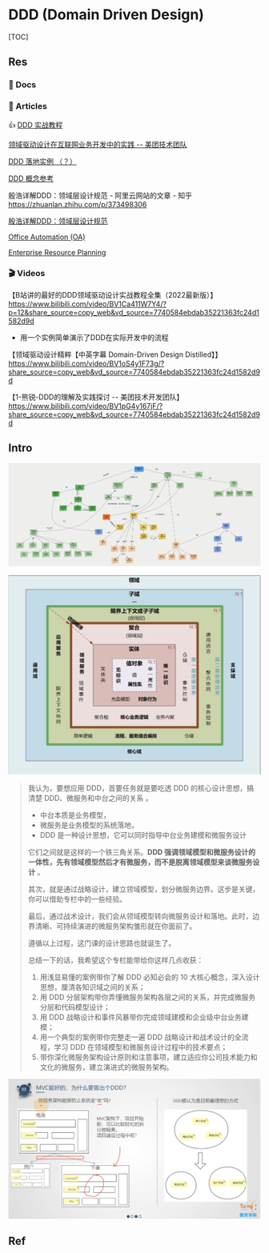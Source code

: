 # DDD (Domain Driven Design)

[TOC]



## Res
### 📂 Docs



### 📃 Articles
👍 [DDD 实战教程](https://zq99299.github.io/note-book2/ddd/00/)

[领域驱动设计在互联网业务开发中的实践 -- 美团技术团队](https://tech.meituan.com/2017/12/22/ddd-in-practice.html)

[DDD 落地实例 （？）](https://www.cnblogs.com/wlandwl/)

[DDD 概念参考](https://domain-driven-design.org/zh/ddd-concept-reference.html)

殷浩详解DDD：领域层设计规范 - 阿里云网站的文章 - 知乎 https://zhuanlan.zhihu.com/p/373498306

[殷浩详解DDD：领域层设计规范](https://developer.aliyun.com/article/784117?utm_content=g_1000272076#slide-1)


[Office Automation (OA)](https://www.techopedia.com/definition/4319/office-automation-oa)

[Enterprise Resource Planning](http://en.wikipedia.org/wiki/Enterprise_resource_planning)



### 🎬 Videos

【B站讲的最好的DDD领域驱动设计实战教程全集（2022最新版）】 https://www.bilibili.com/video/BV1Ca411W7Y4/?p=12&share_source=copy_web&vd_source=7740584ebdab35221363fc24d1582d9d

- 用一个实例简单演示了DDD在实际开发中的流程

【领域驱动设计精粹【中英字幕 Domain-Driven Design Distilled】】 https://www.bilibili.com/video/BV1oS4y1F73g/?share_source=copy_web&vd_source=7740584ebdab35221363fc24d1582d9d

【1-熊锐-DDD的理解及实践探讨 -- 美团技术开发团队】 https://www.bilibili.com/video/BV1pG4y167jF/?share_source=copy_web&vd_source=7740584ebdab35221363fc24d1582d9d



## Intro
![img](../../../../Assets/Pics/concept-map-hd.png)

![img](../../../../Assets/Pics/dc32e8e4a317fe00121ce18adc407c66.dc32e8e4.jpg)


> 我认为，要想应用 DDD，首要任务就是要吃透 DDD 的核心设计思想，搞清楚 DDD、微服务和中台之间的关系 。
>
> - 中台本质是业务模型，
> - 微服务是业务模型的系统落地，
> - DDD 是一种设计思想，它可以同时指导中台业务建模和微服务设计
>
> 它们之间就是这样的一个铁三角关系。**DDD 强调领域模型和微服务设计的一体性，先有领域模型然后才有微服务，而不是脱离领域模型来谈微服务设计** 。
>
> 其次，就是通过战略设计，建立领域模型，划分微服务边界。这步是关键，你可以借助专栏中的一些经验。
>
> 最后，通过战术设计，我们会从领域模型转向微服务设计和落地。此时，边界清晰、可持续演进的微服务架构雏形就在你面前了。
>
> 遵循以上过程，这门课的设计思路也就诞生了。
>
> 总结一下的话，我希望这个专栏能带给你这样几点收获：
>
> 1. 用浅显易懂的案例带你了解 DDD 必知必会的 10 大核心概念，深入设计思想，厘清各知识域之间的关系；
> 2. 用 DDD 分层架构带你弄懂微服务架构各层之间的关系，并完成微服务分层和代码模型设计；
> 3. 用 DDD 战略设计和事件风暴带你完成领域建模和企业级中台业务建模；
> 4. 用一个典型的案例带你完整走一遍 DDD 战略设计和战术设计的全流程，学习 DDD 在领域模型和微服务设计过程中的技术要点；
> 5. 带你深化微服务架构设计原则和注意事项，建立适应你公司技术能力和文化的微服务，建立演进式的微服务架构。


![Screenshot 2023-01-24 at 12.41.07 AM](../../../../Assets/Pics/Screenshot%202023-01-24%20at%2012.41.07%20AM.png)



## Ref

[领域驱动设计(DDD)-基础思想 - Ebiubiu的文章 - 知乎]: https://zhuanlan.zhihu.com/p/109114670
[DDD 领域驱动设计：贫血模型、充血模型的深入解读！]: https://cloud.tencent.com/developer/article/1787209
[什么是DDD（领域驱动设计）？ 这是我见过最容易理解的一篇关于DDD 的文章了 - 终端研发部的文章 - 知乎]: https://zhuanlan.zhihu.com/p/361427612
